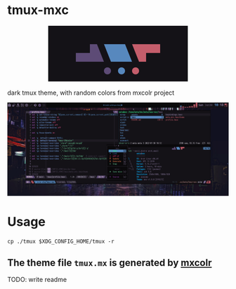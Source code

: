 # tmux-mxc
<p align="center">
  <img src="./assets/2022-01-29-163127_318x127_scrot.png">
</p>

dark tmux theme, with random colors from mxcolr project

<p align="center">
  <img src="./assets/2022-01-30-101819_2560x1080_scrot.png">
</p>

Usage
=====
```
cp ./tmux $XDG_CONFIG_HOME/tmux -r
```

## The theme file `tmux.mx` is generated by [mxcolr](https://github.com/metaory/mxcolr)

TODO: write readme

